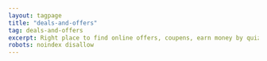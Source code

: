 ```yaml
---
layout: tagpage
title: "deals-and-offers"
tag: deals-and-offers
excerpt: Right place to find online offers, coupens, earn money by quiz, cashback offers
robots: noindex disallow
---
```

